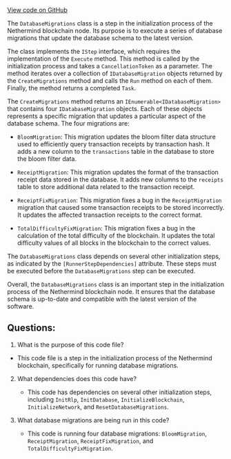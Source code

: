 [View code on GitHub](https://github.com/NethermindEth/nethermind/src/Nethermind/Nethermind.Init/Steps/DatabaseMigrations.cs)

The `DatabaseMigrations` class is a step in the initialization process of the Nethermind blockchain node. Its purpose is to execute a series of database migrations that update the database schema to the latest version. 

The class implements the `IStep` interface, which requires the implementation of the `Execute` method. This method is called by the initialization process and takes a `CancellationToken` as a parameter. The method iterates over a collection of `IDatabaseMigration` objects returned by the `CreateMigrations` method and calls the `Run` method on each of them. Finally, the method returns a completed `Task`.

The `CreateMigrations` method returns an `IEnumerable<IDatabaseMigration>` that contains four `IDatabaseMigration` objects. Each of these objects represents a specific migration that updates a particular aspect of the database schema. The four migrations are:

- `BloomMigration`: This migration updates the bloom filter data structure used to efficiently query transaction receipts by transaction hash. It adds a new column to the `transactions` table in the database to store the bloom filter data.

- `ReceiptMigration`: This migration updates the format of the transaction receipt data stored in the database. It adds new columns to the `receipts` table to store additional data related to the transaction receipt.

- `ReceiptFixMigration`: This migration fixes a bug in the `ReceiptMigration` migration that caused some transaction receipts to be stored incorrectly. It updates the affected transaction receipts to the correct format.

- `TotalDifficultyFixMigration`: This migration fixes a bug in the calculation of the total difficulty of the blockchain. It updates the total difficulty values of all blocks in the blockchain to the correct values.

The `DatabaseMigrations` class depends on several other initialization steps, as indicated by the `[RunnerStepDependencies]` attribute. These steps must be executed before the `DatabaseMigrations` step can be executed. 

Overall, the `DatabaseMigrations` class is an important step in the initialization process of the Nethermind blockchain node. It ensures that the database schema is up-to-date and compatible with the latest version of the software.
## Questions: 
 1. What is the purpose of this code file?
   - This code file is a step in the initialization process of the Nethermind blockchain, specifically for running database migrations.

2. What dependencies does this code have?
   - This code has dependencies on several other initialization steps, including `InitRlp`, `InitDatabase`, `InitializeBlockchain`, `InitializeNetwork`, and `ResetDatabaseMigrations`.

3. What database migrations are being run in this code?
   - This code is running four database migrations: `BloomMigration`, `ReceiptMigration`, `ReceiptFixMigration`, and `TotalDifficultyFixMigration`.